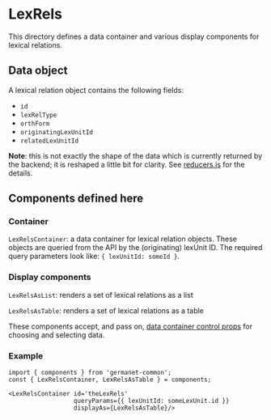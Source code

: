 # LexRels

This directory defines a data container and various display components
for lexical relations.

## Data object

A lexical relation object contains the following fields:

  - `id`
  - `lexRelType`
  - `orthForm`
  - `originatingLexUnitId`
  - `relatedLexUnitId`

**Note**: this is not exactly the shape of the data which is currently
returned by the backend; it is reshaped a little bit for clarity.  See
[reducers.js](./reducers.js) for the details.

## Components defined here

### Container

`LexRelsContainer`: a data container for lexical relation objects.
These objects are queried from the API by the (originating) lexUnit ID.
The required query parameters look like: `{ lexUnitId: someId }`.

### Display components

`LexRelsAsList`: renders a set of lexical relations as a list 

`LexRelsAsTable`: renders a set of lexical relations as a table 

These components accept, and pass on, [data container control
props](../DataContainer#user-content-selecting-and-choosing-data-objects) for choosing and selecting data.

### Example

```
import { components } from 'germanet-common';
const { LexRelsContainer, LexRelsAsTable } = components;

<LexRelsContainer id='theLexRels'
                  queryParams={{ lexUnitId: someLexUnit.id }}
                  displayAs={LexRelsAsTable}/>
```
